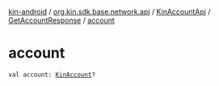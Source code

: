 [kin-android](../../../index.md) / [org.kin.sdk.base.network.api](../../index.md) / [KinAccountApi](../index.md) / [GetAccountResponse](index.md) / [account](./account.md)

# account

`val account: `[`KinAccount`](../../../org.kin.sdk.base.models/-kin-account/index.md)`?`